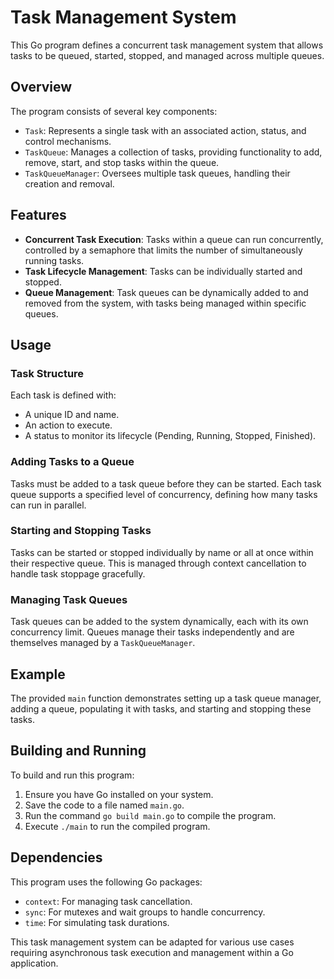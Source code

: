 # Task Management System

This Go program defines a concurrent task management system that allows tasks to be queued, started, stopped, and managed across multiple queues.

## Overview

The program consists of several key components:

- `Task`: Represents a single task with an associated action, status, and control mechanisms.
- `TaskQueue`: Manages a collection of tasks, providing functionality to add, remove, start, and stop tasks within the queue.
- `TaskQueueManager`: Oversees multiple task queues, handling their creation and removal.

## Features

- **Concurrent Task Execution**: Tasks within a queue can run concurrently, controlled by a semaphore that limits the number of simultaneously running tasks.
- **Task Lifecycle Management**: Tasks can be individually started and stopped.
- **Queue Management**: Task queues can be dynamically added to and removed from the system, with tasks being managed within specific queues.

## Usage

### Task Structure

Each task is defined with:

- A unique ID and name.
- An action to execute.
- A status to monitor its lifecycle (Pending, Running, Stopped, Finished).

### Adding Tasks to a Queue

Tasks must be added to a task queue before they can be started. Each task queue supports a specified level of concurrency, defining how many tasks can run in parallel.

### Starting and Stopping Tasks

Tasks can be started or stopped individually by name or all at once within their respective queue. This is managed through context cancellation to handle task stoppage gracefully.

### Managing Task Queues

Task queues can be added to the system dynamically, each with its own concurrency limit. Queues manage their tasks independently and are themselves managed by a `TaskQueueManager`.

## Example

The provided `main` function demonstrates setting up a task queue manager, adding a queue, populating it with tasks, and starting and stopping these tasks.

## Building and Running

To build and run this program:

1. Ensure you have Go installed on your system.
2. Save the code to a file named `main.go`.
3. Run the command `go build main.go` to compile the program.
4. Execute `./main` to run the compiled program.

## Dependencies

This program uses the following Go packages:

- `context`: For managing task cancellation.
- `sync`: For mutexes and wait groups to handle concurrency.
- `time`: For simulating task durations.

This task management system can be adapted for various use cases requiring asynchronous task execution and management within a Go application.
